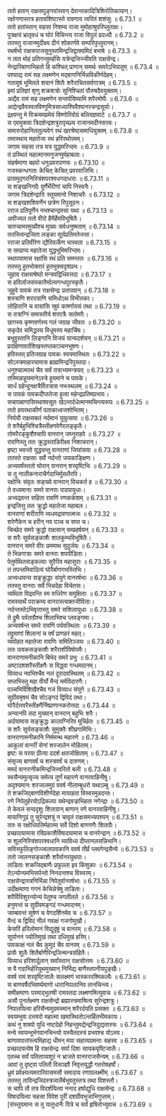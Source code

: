 

  
ततो हतान् राक्षसपुङ्गवांस्तान् देवान्तकादित्रिशिरोतिकायान्।  
रक्षोगणास्तत्र हतावशिष्टास्ते रावणाय त्वरितं शशंसुः ॥ 6.73.1 ॥   
ततो हतांस्तान् सहसा निशम्य राजा मुमोहाश्रुपरिप्लुताक्षः।  
पुत्रक्षयं भ्रातृवधं च घोरं विचिन्त्य राजा विपुलं प्रदध्यौ ॥ 6.73.2 ॥   
ततस्तु राजानमुदीक्ष्य दीनं शोकार्णवे सम्परिपुप्लुवानम्।  
रथर्षभो राक्षसराजसूनुस्तमिन्द्रजिद्वाक्यमिदं बभाषे ॥ 6.73.3 ॥   
न तात मोहं प्रतिगन्तुमर्हसि यत्रेन्द्रजिज्जीवति राक्षसेन्द्र।  
नेन्द्रारिबाणाभिहतो हि कश्चित् प्राणान् समर्थः समरेऽभिपातुम् ॥ 6.73.4 ॥   
पश्याद्य रामं सह लक्ष्मणेन मद्बाणनिर्भिन्नविकीर्णदेहम्।  
गतायुषं भूमितले शयानं शितैः शरैराचितसर्वगात्रम् ॥ 6.73.5 ॥   
इमां प्रतिज्ञां शृणु शक्रशत्रोः सुनिश्चितां पौरुषदैवयुक्ताम्।  
अद्यैव रामं सह लक्ष्मणेन सन्तर्पयिष्यामि शरैरमोघैः ॥ 6.73.6 ॥   
अद्येन्द्रवैवस्वतविष्णुमित्रसाध्याश्विवैश्वानरचन्द्रसूर्याः।  
द्रक्ष्यन्तु मे विक्रममप्रमेयं विष्णोरिवोग्रं बलियज्ञवाटे ॥ 6.73.7 ॥   
स एवमुक्त्वा त्रिदशेन्द्रशत्रुरापृच्छ्य राजानमदीनसत्त्वः।  
समारुरोहानिलतुल्यवेगं रथं खरश्रेष्ठसमाधियुक्तम् ॥ 6.73.8 ॥   
तमास्थाय महातेजा रथं हरिरथोपमम्।  
जगाम सहसा तत्र यत्र युद्धमरिन्दमः ॥ 6.73.9 ॥   
तं प्रस्थितं महात्मानमनुजग्मुर्महाबलाः।  
संहर्षमाणा बहवो धनुःप्रवरपाणयः ॥ 6.73.10 ॥   
गजस्कन्धगताः केचित् केचित् प्रवरवाजिभिः।  
प्रासमुद्गरनिस्त्रिंशपरश्वधगदाधराः ॥ 6.73.11 ॥   
स शङ्खनिनदैः पूर्णैर्भेरीणां चापि निस्वनैः।  
जगाम त्रिदशेन्द्रारिः स्तूयमानो निशाचरैः ॥ 6.73.12 ॥   
स शङ्खशशिवर्णेन छत्रेण रिपुसूदनः।  
रराज प्रतिपूर्णेन नभश्चान्द्रमसा यथा ॥ 6.73.13 ॥   
अवीज्यत ततो वीरो हैमैर्हेमविभूषितैः।  
चारुचामरमुख्यैश्च मुख्यः सर्वधनुष्मताम् ॥ 6.73.14 ॥   
ततस्त्विन्द्रजिता लङ्का सूर्यप्रतिमतेजसा।  
रराजा प्रतिवीरेण द्यौरिवार्केण भास्वता ॥ 6.73.15 ॥   
स सम्प्राप्य महातेजा युद्धभूमिमरिन्दमः।  
स्थापयामास रक्षांसि रथं प्रति समन्ततः ॥ 6.73.16 ॥   
ततस्तु हुतभोक्तारं हुतभुक्सदृशप्रभः।  
जुहाव राक्षसश्रेष्ठो मन्त्रवद्विधिवत्तदा ॥ 6.73.17 ॥   
स हविर्लाजसंस्कारैर्माल्यगन्धपुरस्कृतैः।  
जुहुवे पावकं तत्र राक्षसेन्द्रः प्रतापवान् ॥ 6.73.18 ॥   
शस्त्राणि शरपत्राणि समिधोऽथ विभीतकाः।  
लोहितानि च वासांसि स्रुवं कार्ष्णायसं तथा ॥ 6.73.19 ॥   
स तत्राग्निं समास्तीर्य शरपत्रैः सतोमरैः।  
छागस्य कृष्णवर्णस्य गलं जग्राह जीवतः ॥ 6.73.20 ॥   
सकृदेव समिद्धस्य विधूमस्य महार्चिषः।  
बभूवुस्तानि लिङ्गानि विजयं यान्यदर्शयन् ॥ 6.73.21 ॥   
प्रदक्षिणावर्तशिखस्तप्तकाञ्चनभूषणः।  
हविस्तत् प्रतिजग्राह पावकः स्वयमास्थितः ॥ 6.73.22 ॥   
सोऽस्त्रमाहारयामास ब्राह्ममिन्द्ररिपुस्तदा।  
धनुश्चात्मरथं चैव सर्वं तत्राभ्यमन्त्रयत् ॥ 6.73.23 ॥   
तस्मिन्नाहूयमानेऽस्त्रे हूयमाने च पावके।  
सार्धं ग्रहेन्दुनक्षत्रैर्वितत्रास नभःस्थलम् ॥ 6.73.24 ॥   
स पावकं पावकदीप्ततेजा हुत्वा महेन्द्रप्रतिमप्रभावः।  
सचापबाणासिरथाश्वसूतः खेऽन्तर्दधेत्मानमचिन्त्यरूपः ॥ 6.73.25 ॥   
ततो हयरथाकीर्णं पताकाध्वजशोभितम्।  
निर्ययौ राक्षसबलं नर्दमानं युयुत्सया ॥ 6.73.26 ॥   
ते शरैर्बहुभिश्चित्रैस्तीक्ष्णवेगैरलङ्कृतैः।  
तोमरैरङ्कुशैश्चापि वानरान् जघ्नुराहवे ॥ 6.73.27 ॥   
रावणिस्तु ततः क्रुद्धस्तान्निरीक्ष्य निशाचरान्।  
हृष्टा भवन्तो युद्ध्यन्तु वानराणां जिघांसया ॥ 6.73.28 ॥   
ततस्ते राक्षसाः सर्वे नर्दन्तो जयकाङ्क्षिणः।  
अभ्यवर्षंस्ततो घोरान् वानरान् शरवृष्टिभिः ॥ 6.73.29 ॥   
स तु नालीकनाराचैर्गदाभिर्मुसलैरपि।  
रक्षोभिः संवृतः सङ्ख्ये वानरान् विचकर्त ह ॥ 6.73.30 ॥   
ते वध्यमानाः समरे वानराः पादपायुधाः।  
अभ्यद्रवन्त सहिता रावणिं रणकर्कशम् ॥ 6.73.31 ॥   
इन्द्रजित्तु ततः क्रुद्धो महातेजा महाबलः।  
वानराणां शरीराणि व्यधमद्रावणात्मजः ॥ 6.73.32 ॥   
शरेणैकेन च हरीन् नव पञ्च च सप्त च।  
चिच्छेद समरे क्रुद्धो राक्षसान् सम्प्रहर्षयन् ॥ 6.73.33 ॥   
स शरैः सूर्यसङ्काशैः शातकुम्भविभूषितैः।  
वानरान् समरे वीरः प्रममाथ सुदुर्जयः ॥ 6.73.34 ॥   
ते भिन्नगात्राः समरे वानराः शपपीडिताः।  
पेतुर्मथितसङ्कल्पाः सुरैरिव महासुराः ॥ 6.73.35 ॥   
तं तपन्तमिवादित्यं घोरैर्बाणगभस्तिभिः।  
अभ्यधावन्त सङ्क्रुद्धाः संयुगे वानरर्षभाः ॥ 6.73.36 ॥   
ततस्तु वानराः सर्वे भिन्नदेहा विचेतसः।  
व्यथिता विद्रवन्ति स्म रुधिरेण समुक्षिताः ॥ 6.73.37 ॥   
रामस्यार्थे पराक्रम्य वानरास्त्यक्तजीविताः।  
नर्दन्तस्तेऽभिवृत्तास्तु समरे सशिलायुधाः ॥ 6.73.38 ॥   
ते द्रुमैः पर्वताग्रैश्च शिलाभिश्च प्लवङ्गमाः।  
अभ्यवर्षन्त समरे रावणिं पर्यवस्थिताः ॥ 6.73.39 ॥   
तद्द्रुमाणां शिलानां च वर्षं प्राणहरं महत्।  
व्यपोहत महातेजा रावणिः समितिञ्जयः ॥ 6.73.40 ॥   
ततः पावकसङ्काशैः शरैराशीविषोपमैः।  
वानराणामनीकानि बिभेद समरे प्रभुः ॥ 6.73.41 ॥   
अष्टादशशरैस्तीक्ष्णैः स विद्ध्वा गन्धमादनम्।  
विव्याध नवभिश्चैव नलं दूरादवस्थितम् ॥ 6.73.42 ॥   
सप्तभिस्तु महा वीर्यो मैन्दं मर्मविदारणैः।  
पञ्चभिर्विशिखैश्चैव गजं विव्याध संयुगे ॥ 6.73.43 ॥   
सुग्रीवमृषभं चैव सोऽङ्गदं द्विविदं तथा।  
घोरैर्दत्तवरैस्तीक्ष्णैर्निष्प्राणानकरोत्तदा ॥ 6.73.44 ॥   
अन्यानपि तदा मुख्यान् वानरान् बहुभिः शरैः।  
अर्दयामास सङ्क्रुद्धः कालाग्निरिव मूर्च्छितः ॥ 6.73.45 ॥   
स शरैः सूर्यसङ्काशैः सुमुक्तैः शीघ्रगामिभिः।  
वानराणामनीकानि निर्ममन्थ महारणे ॥ 6.73.46 ॥   
आकुलां वानरीं सेनां शरजालेन मोहिताम्।  
हृष्टः स परया प्रीत्या ददर्श क्षतजोक्षिताम् ॥ 6.73.47 ॥   
संसृज्य बाणवर्षं च शस्त्रवर्षं च दारुणम्।  
ममर्द वानरानीकमिन्द्रजित्त्वरितो बली ॥ 6.73.48 ॥   
स्वसैन्यमुत्सृज्य समेत्य तूर्णं महारणे वानरवाहिनीषु।  
अदृश्यमानः शरजालमुग्रं ववर्ष नीलाम्बुधरो यथाऽम्बु ॥ 6.73.49 ॥   
ते शक्रजिद्बाणविशीर्णदेहा मायाहता विस्वरमुन्नदन्तः।  
रणे निपेतुर्हरयोऽद्रिकल्पा यथेन्द्रवज्राभिहता नगेन्द्राः ॥ 6.73.50 ॥   
ते केवलं सन्ददृशुः शिताग्रान् बाणान् रणे वानरवाहिनीषु।  
मायानिगूढं तु सुरेन्द्रशत्रुं न चावृतं राक्षसमभ्यपश्यन् ॥ 6.73.51 ॥   
ततः स रक्षोधिपतिर्महात्मा सर्वे दिशो बाणगणैः शिताग्रैः।  
प्रच्छादयामास रविप्रकाशैर्विषादयामास च वानरेन्द्रान् ॥ 6.73.52 ॥   
स शूलनिस्त्रिंशपरश्वधानि व्याविध्य दीप्तानलसन्निभानि।  
सविस्फुलिङ्गोज्ज्वलपावकानि ववर्ष तीर्व्रं प्लवगेन्द्रसैन्ये ॥ 6.73.53 ॥   
ततो ज्वलनसङ्काशैः शरैर्वानरयूथपाः।  
ताडिताः शक्रजिद्बाणैः प्रफुल्ला इव किंशुकाः ॥ 6.73.54 ॥   
तेऽन्योन्यमभिसर्पन्तो निनदन्तश्च विस्वरम्।  
राक्षसेन्द्रास्त्रनिर्भिन्ना निपेतुर्वानरर्षभाः ॥ 6.73.55 ॥   
उदीक्षमाणा गगनं केचिन्नेत्रेषु ताडिताः।  
शरैर्विविशुरन्योन्यं पेतुश्च जगतीतले ॥ 6.73.56 ॥   
हनुमन्तं च सुग्रीवमङ्गदं गन्धमादनम्।  
जाम्बवन्तं सुषेणं च वेगदर्शिनमेव च ॥ 6.73.57 ॥   
मैन्दं च द्विविदं नीलं गवाक्षं गजगोमुखौ।  
केसरिं हरिलोमानं विद्युदृंष्ट्रं च वानरम् ॥ 6.73.58 ॥   
सूर्याननं ज्योतिमुखं तथा दधिमुखं हरिम्।  
पावकाक्षं नलं चैव कुमुदं चैव वानरम् ॥ 6.73.59 ॥   
प्रासैः शूलैः शितैर्बाणैरिन्द्रजिन्मन्त्रसंहितैः।  
विव्याध हरिशार्दूलान् सर्वांस्तान् राक्षसोत्तमः ॥ 6.73.60 ॥   
स वै गदाभिर्हरियूथमुख्यान् निर्भिद्य बाणैस्तपनीयपुङ्खैः।  
ववर्ष रामं शरवृष्टिजालैः सलक्ष्मणं भास्कररश्मिकल्पैः ॥ 6.73.61 ॥   
स बाणवर्षैरभिवर्ष्यमाणो धारानिपातानिव तानचिन्त्य।  
समीक्षमाणः परमाद्भुतश्री रामस्तदा लक्ष्मणमित्युवाच ॥ 6.73.62 ॥   
असौ पुनर्लक्ष्मण राक्षसेन्द्रो ब्रह्मास्त्रमाश्रित्य सुरेन्द्रशत्रुः।  
निपातयित्वा हरिसैन्यमुग्रमस्मान् शरैरर्दयति प्रसक्तः ॥ 6.73.63 ॥   
स्वयम्भुवा दत्तवरो महात्मा खमास्थितोऽन्तर्हितभीमकायः।  
कथं नु शक्यो युधि नष्टदेहो निहन्तुमद्येन्द्रजिदुद्यतास्त्रः ॥ 6.73.64 ॥   
मन्ये स्वयम्भूर्भगवानचिन्त्यो यस्यैतदस्त्रं प्रभवश्च योऽस्य।  
बाणावपातांस्त्वमिहाद्य धीमन् मया सहाव्यग्रमनाः सहस्व ॥ 6.73.65 ॥   
प्रच्छादयत्येष हि राक्षसेन्द्रः सर्वा दिशः सायकवृष्टिजालैः।  
एतच्च सर्वं पतिताग्र्यशूरं न भ्राजते वानरराजसैन्यम् ॥ 6.73.66 ॥   
आवां तु दृष्ट्वा पतितौ विसञ्ज्ञौ निवृत्तयुद्धौ गतरोषहर्षो।  
ध्रुवं प्रवेक्ष्यत्यमरारिवासमसौ समादाय रणाग्रलक्ष्मीम् ॥ 6.73.67 ॥   
ततस्तु ताविन्द्रजिदस्त्रजालैर्बभूवतुस्तत्र तथा विशस्तौ।  
स चापि तौ तत्र विदर्शयित्वा ननाद हर्षाद्युधि राक्षसेन्द्रः ॥ 6.73.68 ॥   
विषादयित्वा सहसा विवेश पुरीं दशग्रीवभुजाभिगुप्ताम्।  
[संस्तूयमानः स तु यातुधानैः पित्रे च सर्वं हृषितोभ्युवाच ॥ 6.73.69 ॥   

